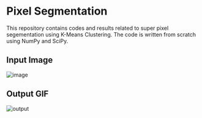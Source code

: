 # Pixel Segmentation
This repository contains codes and results related to super pixel segementation using K-Means Clustering. The code is written from scratch using NumPy and SciPy.
## Input Image
![image](https://user-images.githubusercontent.com/93129101/180192534-90bbb6ef-c8df-4f58-b410-6b5531cb4163.jpg)
## Output GIF
![output](https://user-images.githubusercontent.com/93129101/180192602-eb326985-8fd8-4856-ab1d-05c8aa081979.gif)
